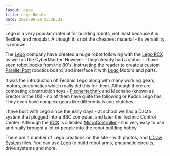```yaml
---
layout: page
title: Lego Robots
date: 2005-06-29 23:26:32
---
```

<p>Lego is a very popular material for building robots, not least because it is flexible, and modular. Although it is not the cheapest material - its versatility is renown.
</p>
<p>The <a class="wiki" href="/wiki/lego.html" title="The best known construction toy">Lego</a> company have created a huge robot following with the <a class="wiki" href="/wiki/rcx.html" title="The Lego RCX">Lego RCX</a> as well as the CyberMaster. However - they already had a status - I have seen robot books from the 80's, instructing the reader to create a custom <a class="wiki" href="/wiki/parallel_data_stream.html" title="Parallel Data Stream">Parallel Port</a> robotics board, and interface it with <a class="wiki" href="/wiki/lego.html" title="The best known construction toy">Lego</a> Motors and parts.
</p>
<p>It was the introduction of Technic Lego along with many working gears, motors, pneumatics which really did this for them. Although there are competing construction toys - <a class="wiki" href="/wiki/fischertechnik.html" title="FischerTechnik">Fischertechnik</a> and Mechano (known as Erector in the US) - no of them have quite the following or Kudos Lego has. They even have complex gears like differentials and clutches.
</p>
<p>I have built with Lego since the early days - at school we had a Dacta system that plugged into a BBC computer, and later the Technic Control Center. Although the <a class="wiki" href="/wiki/rcx.html" title="The Lego RCX">RCX</a> is a limited <a a="" brain="" class="wiki" for="" href="/wiki/microcontroller.html" robot="" title="A programmable digital controller (or ">MicroController</a> - it is very easy to use and really brought a lot of people into the robot building hobby.
</p>
<p>There are a number of Lego creations on the site - with photos, and <a class="wiki" href="/wiki/ldraw_system.html" title="The primary system for CAD representation of Lego parts">LDraw System</a> files. You can use <a class="wiki" href="/wiki/lego.html" title="The best known construction toy">Lego</a> to build robot arms, pneumatic circuits, drive systems and more.
</p>
